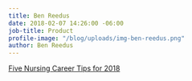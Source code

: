 ```yaml
---
title: Ben Reedus
date: 2018-02-07 14:26:00 -06:00
job-title: Product
profile-image: "/blog/uploads/img-ben-reedus.png"
author: Ben Reedus
---
```


[Five Nursing Career Tips for 2018](https://www.wyzant.com/blog/nursing/five-nursing-career-tips-for-2018/)
